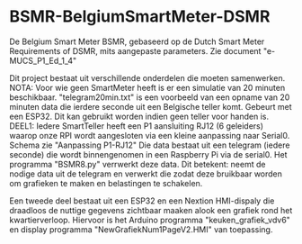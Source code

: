 # BSMR-BelgiumSmartMeter-DSMR
De Belgium Smart Meter BSMR, gebaseerd op de Dutch Smart Meter Requirements of DSMR, mits aangepaste parameters. Zie document "e-MUCS_P1_Ed_1_4"

Dit project bestaat uit verschillende onderdelen die moeten samenwerken. 
NOTA:
Voor wie geen SmartMeter heeft is er een simulatie van 20 minuten beschikbaar. 
"telegram20min.txt" is een voorbeeld van een opname van 20 minuten data die ierdere seconde uit een Belgische teller komt. Gebeurt met een ESP32.
Dit kan gebruikt worden indien geen teller voor handen is.
DEEL1:
Iedere SmartTeller heeft een P1 aansluiting RJ12 (6 geleiders) waarop onze RPI wordt aangesloten via een kleine aanpassing naar Serial0. Schema zie "Aanpassing P1-RJ12"
Die data bestaat uit een telegram (iedere seconde) die wordt binnengenomen in een Raspberry Pi via de serial0.
Het programma "BSMR8.py" verrwerkt deze data. Dit betekent: neemt de nodige data uit de telegram en verwerkt die zodat deze bruikbaar worden om grafieken te maken en belastingen te schakelen.

Een tweede deel bestaat uit een ESP32 en een Nextion HMI-dispaly die draadloos de nuttige gegevens zichtbaar maaken alook een grafiek rond het kwartierverloop.
Hiervoor is het Arduino programma "keuken_grafiek_vdv6" en display programma "NewGrafiekNum1PageV2.HMI" van toepassing.





